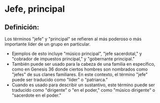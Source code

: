 # Jefe, principal

## Definición: 

Los términos "jefe" y "principal" se refieren al más poderoso o más importante líder de un grupo en particular.

* Ejemplos de esto incluye "músico principal", "jefe sacerdotal," y "cobrador de impuestos principal," y "gobernante principal."
* También puede ser usado para la cabeza de una familia en específico, como en Genesis 36 donde ciertos hombres  son nombrados como "jefes" de sus clanes familiares. En este contexto, el término "jefe" puede ser traducido como "líder" o "patriarca."
* Cuando es usado para describir un sustantivo, este término puede ser traducido como "dirigente" o "en el poder," como "músico dirigente" o "sacerdote en el poder."

